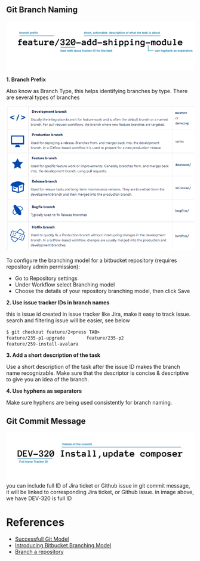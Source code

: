## Git Branch Naming
![Branch Name](./images/branch-naming-convention.jpg)

**1. Branch Prefix**

Also know as Branch Type, this helps identifying branches by type. There are several types of branches 

![Types of branches](./images/branch-types.png)

To configure the branching model for a bitbucket repository (requires repository admin permission):
- Go to Repository settings
- Under Workflow select Branching model
- Choose the details of your repository branching model, then click Save

**2. Use issue tracker IDs in branch names**

this is issue id created in issue tracker like Jira, make it easy to track issue. 
search and filtering issue will be easier, see below
```
$ git checkout feature/2<press TAB>
feature/235-p1-upgrade        feature/235-p2                feature/259-install-avalara
```

**3. Add a short description of the task**

Use a short description of the task after the issue ID makes the branch name recognizable. Make sure that the descriptor is concise & descriptive to give you an idea of the branch.

**4. Use hyphens as separators**

Make sure hyphens are being used consistently for branch naming.


## Git Commit Message
![Commit Message](./images/commit-message-convention.jpg)
you can include full ID of Jira ticket or Github issue in git commit message, it will be linked to corresponding Jira ticket, or Github issue. in image above, we have DEV-320 is full ID

# References
- [Successfull Git Model](https://nvie.com/posts/a-successful-git-branching-model/)
- [Introducing Bitbucket Branching Model](https://bitbucket.org/blog/introducing-bitbucket-branching-model-support)
- [Branch a repository](https://support.atlassian.com/bitbucket-cloud/docs/branch-a-repository/)
